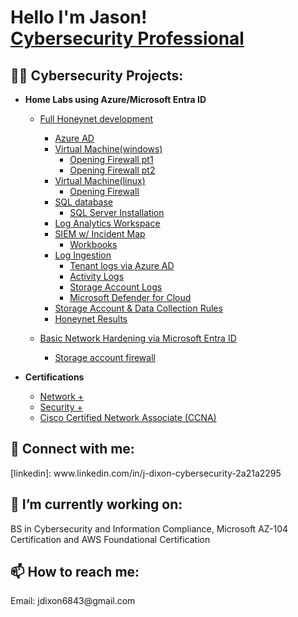 <h1>Hello I'm Jason! <br/><a href="https://www.linkedin.com/in/j-dixon-cybersecurity-2a21a2295/">Cybersecurity Professional</a></h1>

<h2>👨‍💻 Cybersecurity Projects:</h2>

- <b>Home Labs using Azure/Microsoft Entra ID</b>
  - [Full Honeynet development](https://new.express.adobe.com/published/urn:aaid:sc:US:f4e648ed-3132-4a7d-988d-bcac6d85e032?promoid=Y69SGM5H&mv=other)
    - [Azure AD](https://new.express.adobe.com/published/urn:aaid:sc:US:fe1e9636-acca-4fdd-a325-4d2c09501423?promoid=Y69SGM5H&mv=other)
    - [Virtual Machine(windows)](https://new.express.adobe.com/published/urn:aaid:sc:US:68037a7d-bbb0-4943-b02a-36d43faf5ec7?promoid=Y69SGM5H&mv=other)
      - [Opening Firewall pt1](https://new.express.adobe.com/published/urn:aaid:sc:US:0b932c2f-0429-4a96-8a5c-d54af25d5a00?promoid=Y69SGM5H&mv=other)
      - [Opening Firewall pt2](https://new.express.adobe.com/published/urn:aaid:sc:US:ead5924f-ddac-49a1-8eb8-162dbd090019?promoid=Y69SGM5H&mv=other)
    - [Virtual Machine(linux)](https://new.express.adobe.com/published/urn:aaid:sc:US:072d843b-d026-4b57-bff4-ab533b75d790?promoid=Y69SGM5H&mv=other)
      - [Opening Firewall](https://new.express.adobe.com/published/urn:aaid:sc:US:66bb3b6f-e997-4260-9f76-ade6ea632500?promoid=Y69SGM5H&mv=other)
    - [SQL database](https://new.express.adobe.com/published/urn:aaid:sc:US:f4e648ed-3132-4a7d-988d-bcac6d85e032?promoid=Y69SGM5H&mv=other)
      - [SQL Server Installation](https://new.express.adobe.com/published/urn:aaid:sc:US:53af9613-02a9-4f65-bf53-de93585c4295?promoid=Y69SGM5H&mv=other)
    - [Log Analytics Workspace](https://new.express.adobe.com/published/urn:aaid:sc:US:77841558-83ac-441a-8f82-7ce78e349b4e?promoid=Y69SGM5H&mv=other)
    - [SIEM w/ Incident Map](https://new.express.adobe.com/published/urn:aaid:sc:US:9efc6126-d0de-4b1d-8ad7-d7897fcd02ae?promoid=Y69SGM5H&mv=other)
      - [Workbooks](https://new.express.adobe.com/published/urn:aaid:sc:US:53e3ffc6-c260-48ef-98fa-7fe90d74dbdf?promoid=Y69SGM5H&mv=other)
    - [Log Ingestion](https://new.express.adobe.com/published/urn:aaid:sc:US:f4e648ed-3132-4a7d-988d-bcac6d85e032?promoid=Y69SGM5H&mv=other)
      - [Tenant logs via Azure AD](https://new.express.adobe.com/published/urn:aaid:sc:US:7278fd56-5725-4886-a0c9-737fd154a682?promoid=Y69SGM5H&mv=other)
      - [Activity Logs](https://new.express.adobe.com/published/urn:aaid:sc:US:594ede8f-f8cd-4ad3-914e-72c3fe0f079b?promoid=Y69SGM5H&mv=other)
      - [Storage Account Logs](https://new.express.adobe.com/published/urn:aaid:sc:US:3fab935a-42c5-491b-bb8a-3305a696c5a2?promoid=Y69SGM5H&mv=other)
      - [Microsoft Defender for Cloud](https://new.express.adobe.com/published/urn:aaid:sc:US:3d4dde8b-7677-4932-9493-886e78102a8c?promoid=Y69SGM5H&mv=other)
    - [Storage Account & Data Collection Rules](https://new.express.adobe.com/published/urn:aaid:sc:US:9e6b4db2-c70f-4b88-aa15-47bb341eb57a?promoid=Y69SGM5H&mv=other)
    - [Honeynet Results](https://new.express.adobe.com/published/urn:aaid:sc:US:4f574422-d066-4142-ba47-113afd4d8b46?promoid=Y69SGM5H&mv=other)        

  - [Basic Network Hardening via Microsoft Entra ID]()
    - [Storage account firewall](https://new.express.adobe.com/published/urn:aaid:sc:US:b35337f5-da94-43e7-97e7-fae646ce82c6?promoid=Y69SGM5H&mv=other)

- <b>Certifications</b>
  - [Network +](https://www.credly.com/badges/d411665a-eb7c-4fb6-af43-9a9c20238040/public_url) <b><i> </b></i>
  - [Security +](https://www.credly.com/badges/6cb61f60-e491-4832-8ef3-abd274f9f136/public_url)
  - [Cisco Certified Network Associate (CCNA)](https://www.credly.com/badges/809654c8-8c53-4b54-abfc-1d5fabe94634/public_url)

<h2> 🤳 Connect with me:</h2>
[linkedin]: www.linkedin.com/in/j-dixon-cybersecurity-2a21a2295

<h2> 🔭 I’m currently working on: </h2>
BS in Cybersecurity and Information Compliance,
Microsoft AZ-104 Certification and
AWS Foundational Certification

<h2> 📫 How to reach me: </h2>
Email: jdixon6843@gmail.com
